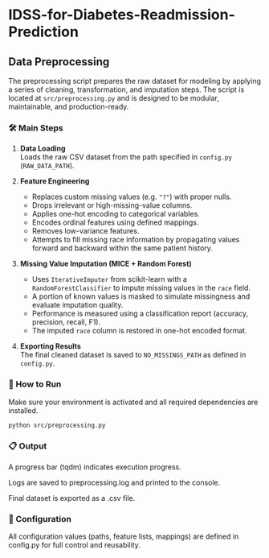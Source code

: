 # IDSS-for-Diabetes-Readmission-Prediction

## Data Preprocessing

The preprocessing script prepares the raw dataset for modeling by applying a series of cleaning, transformation, and imputation steps. The script is located at `src/preprocessing.py` and is designed to be modular, maintainable, and production-ready.

### 🛠️ Main Steps

1. **Data Loading**  
   Loads the raw CSV dataset from the path specified in `config.py` (`RAW_DATA_PATH`).

2. **Feature Engineering**  
   - Replaces custom missing values (e.g. `"?"`) with proper nulls.
   - Drops irrelevant or high-missing-value columns.
   - Applies one-hot encoding to categorical variables.
   - Encodes ordinal features using defined mappings.
   - Removes low-variance features.
   - Attempts to fill missing race information by propagating values forward and backward within the same patient history.

3. **Missing Value Imputation (MICE + Random Forest)**  
   - Uses `IterativeImputer` from scikit-learn with a `RandomForestClassifier` to impute missing values in the `race` field.
   - A portion of known values is masked to simulate missingness and evaluate imputation quality.
   - Performance is measured using a classification report (accuracy, precision, recall, F1).
   - The imputed `race` column is restored in one-hot encoded format.

4. **Exporting Results**  
   The final cleaned dataset is saved to `NO_MISSINGS_PATH` as defined in `config.py`.

### 🚀 How to Run

Make sure your environment is activated and all required dependencies are installed.

```bash
python src/preprocessing.py
```

### 📋 Output
A progress bar (tqdm) indicates execution progress.

Logs are saved to preprocessing.log and printed to the console.

Final dataset is exported as a .csv file.

### 📁 Configuration
All configuration values (paths, feature lists, mappings) are defined in config.py for full control and reusability.
